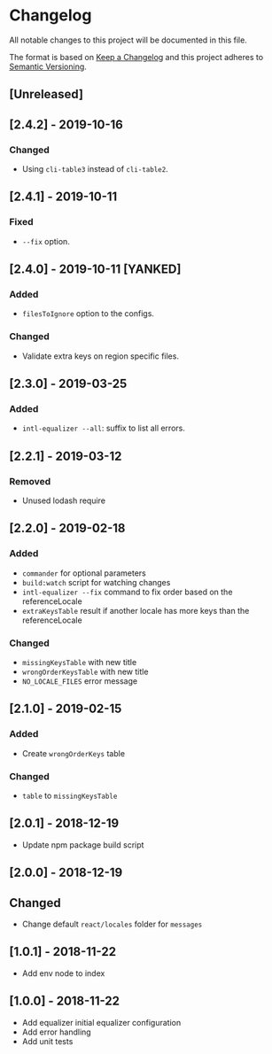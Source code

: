 # Changelog

All notable changes to this project will be documented in this file.

The format is based on [Keep a Changelog](http://keepachangelog.com/en/1.0.0/)
and this project adheres to [Semantic Versioning](http://semver.org/spec/v2.0.0.html).

## [Unreleased]

## [2.4.2] - 2019-10-16

### Changed

- Using `cli-table3` instead of `cli-table2`.

## [2.4.1] - 2019-10-11

### Fixed

- `--fix` option.

## [2.4.0] - 2019-10-11 [YANKED]

### Added

- `filesToIgnore` option to the configs.

### Changed

- Validate extra keys on region specific files.

## [2.3.0] - 2019-03-25

### Added

- `intl-equalizer --all`: suffix to list all errors.

## [2.2.1] - 2019-03-12

### Removed

- Unused lodash require

## [2.2.0] - 2019-02-18

### Added

- `commander` for optional parameters
- `build:watch` script for watching changes
- `intl-equalizer --fix` command to fix order based on the referenceLocale
- `extraKeysTable` result if another locale has more keys than the referenceLocale

### Changed

- `missingKeysTable` with new title
- `wrongOrderKeysTable` with new title
- `NO_LOCALE_FILES` error message

## [2.1.0] - 2019-02-15

### Added

- Create `wrongOrderKeys` table

### Changed

- `table` to `missingKeysTable`

## [2.0.1] - 2018-12-19

- Update npm package build script

## [2.0.0] - 2018-12-19

## Changed

- Change default `react/locales` folder for `messages`

## [1.0.1] - 2018-11-22

- Add env node to index

## [1.0.0] - 2018-11-22

- Add equalizer initial equalizer configuration
- Add error handling
- Add unit tests
